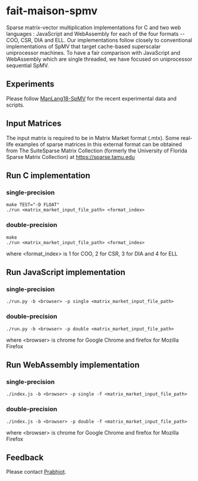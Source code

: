 # fait-maison-spmv
Sparse matrix-vector multiplication implementations for C and two web languages : JavaScript and WebAssembly for each of the four formats -- COO, CSR, DIA and ELL. 
Our implementations follow closely to conventional implementations of SpMV that target cache-based superscalar uniprocessor machines.
To have a fair comparison with JavaScript and WebAssembly which are single threaded, we have focused on uniprocessor sequential SpMV.

## Experiments

Please follow [ManLang18-SpMV](https://github.com/Sable/manlang18-spmv) for the recent experimental data and scripts.

## Input Matrices
The input matrix is required to be in Matrix Market format (.mtx). Some real-life examples of sparse matrices in this external format 
can be obtained from The SuiteSparse Matrix Collection (formerly the University of Florida Sparse Matrix Collection) at https://sparse.tamu.edu

## Run C implementation

  ### single-precision

    make TEST="-D FLOAT"
    ./run <matrix_market_input_file_path> <format_index>
  
  ### double-precision

    make
    ./run <matrix_market_input_file_path> <format_index>
    
where <format_index> is 1 for COO, 2 for CSR, 3 for DIA and 4 for ELL


## Run JavaScript implementation
  
  ### single-precision
  
    ./run.py -b <browser> -p single <matrix_market_input_file_path>
  
  ### double-precision
  
    ./run.py -b <browser> -p double <matrix_market_input_file_path>
    
where \<browser\> is chrome for Google Chrome and firefox for Mozilla Firefox


## Run WebAssembly implementation

  ### single-precision

    ./index.js -b <browser> -p single -f <matrix_market_input_file_path>

  ### double-precision

    ./index.js -b <browser> -p double -f <matrix_market_input_file_path>

where \<browser\> is chrome for Google Chrome and firefox for Mozilla Firefox


## Feedback

Please contact [Prabhjot](mailto:prabhjot.sandhu@mail.mcgill.ca).
